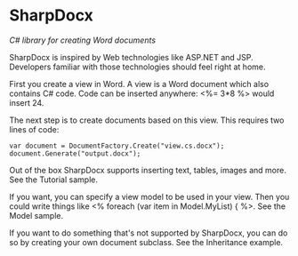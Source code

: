 # SharpDocx
*C# library for creating Word documents*

SharpDocx is inspired by Web technologies like ASP.NET and JSP. Developers familiar with those technologies should feel right at home.

First you create a view in Word. A view is a Word document which also contains C# code. Code can be inserted anywhere: <%= 3*8 %> would insert 24.

The next step is to create documents based on this view. This requires two lines of code:
```
var document = DocumentFactory.Create("view.cs.docx");
document.Generate("output.docx");
```

Out of the box SharpDocx supports inserting text, tables, images and more. See the Tutorial sample.

If you want, you can specify a view model to be used in your view. Then you could write things like <% foreach (var item in Model.MyList) { %>. See the Model sample.

If you want to do something that's not supported by SharpDocx, you can do so by creating your own document subclass. See the Inheritance example.